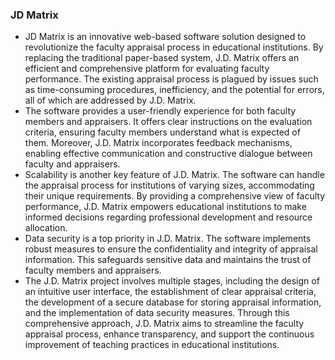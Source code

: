 

<h3>JD Matrix</h3>
<ul>
<li>JD Matrix is an innovative web-based software solution designed to revolutionize the faculty appraisal process in educational institutions. By replacing the traditional paper-based system, J.D. Matrix offers an efficient and comprehensive platform for evaluating faculty performance. The existing appraisal process is plagued by issues such as time-consuming procedures, inefficiency, and the potential for errors, all of which are addressed by J.D. Matrix.</li>
<li>The software provides a user-friendly experience for both faculty members and appraisers. It offers clear instructions on the evaluation criteria, ensuring faculty members understand what is expected of them. Moreover, J.D. Matrix incorporates feedback mechanisms, enabling effective communication and constructive dialogue between faculty and appraisers.</li>
<li>Scalability is another key feature of J.D. Matrix. The software can handle the appraisal process for institutions of varying sizes, accommodating their unique requirements. By providing a comprehensive view of faculty performance, J.D. Matrix empowers educational institutions to make informed decisions regarding professional development and resource allocation.</li>
<li>Data security is a top priority in J.D. Matrix. The software implements robust measures to ensure the confidentiality and integrity of appraisal information. This safeguards sensitive data and maintains the trust of faculty members and appraisers.</li>
<li>The J.D. Matrix project involves multiple stages, including the design of an intuitive user interface, the establishment of clear appraisal criteria, the development of a secure database for storing appraisal information, and the implementation of data security measures. Through this comprehensive approach, J.D. Matrix aims to streamline the faculty appraisal process, enhance transparency, and support the continuous improvement of teaching practices in educational institutions.</li>
</ul>
